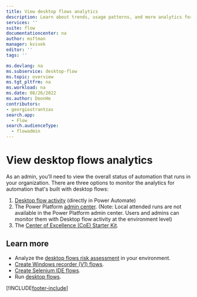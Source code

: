 ```yaml
---
title: View desktop flows analytics
description: Learn about trends, usage patterns, and more analytics for desktop flows.
services: ''
suite: flow
documentationcenter: na
author: msftman
manager: kvivek
editor: ''
tags: ''

ms.devlang: na
ms.subservice: desktop-flow
ms.topic: overview
ms.tgt_pltfrm: na
ms.workload: na
ms.date: 08/26/2022
ms.author: DeonHe
contributors:
- georgiostrantzas
search.app: 
  - Flow
search.audienceType: 
  - flowadmin
---
```


# View desktop flows analytics

As an admin, you'll need to view the overall status of automation that runs in your organization. There are three options to monitor the analytics for automation that's built with desktop flows:

1. [Desktop flow activity](desktop-flow-activity.md) (directly in Power Automate)  
1. The Power Platform [admin center](https://aka.ms/ppac). (Note: Local attended runs are not available in the Power Platform admin center. Users and admins can monitor them with Desktop flow activity at the environment level)
1. The [Center of Excellence (CoE) Starter Kit](/power-platform/guidance/coe/setup).


## Learn more

- Analyze the [desktop flows risk assessment](/power-platform/guidance/coe/power-bi-govern#desktop-flows-risk-assessment) in your environment.
- [Create Windows recorder (V1) flows](create-desktop.md).
- [Create Selenium IDE flows](create-web.md).
- Run [desktop flows](run-desktop-flow.md).


[!INCLUDE[footer-include](../includes/footer-banner.md)]
